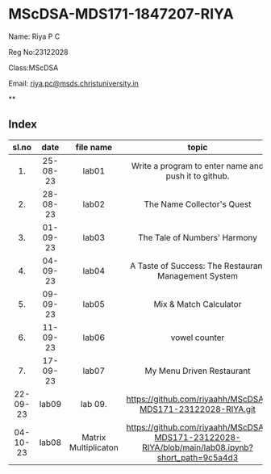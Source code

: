 # MScDSA-MDS171-1847207-RIYA

Name: Riya P C

Reg No:23122028

Class:MScDSA

Email: riya.pc@msds.christuniversity.in


**
## Index
|sl.no|date|file name|topic|link|
|:----:|:----:|:---:|:----:|:---:|
|1.|25-08-23|lab01|Write a program to enter name and push it to github.|https://github.com/riyaahh/MScDSA-MDS171-23122028-RIYA.git|
|2.|28-08-23|lab02|The Name Collector's Quest|https://github.com/riyaahh/MScDSA-MDS171-23122028-RIYA.git|
|3.|01-09-23|lab03|The Tale of Numbers' Harmony|https://github.com/riyaahh/MScDSA-MDS171-23122028-RIYA.git|
|4.|04-09-23|lab04|A Taste of Success: The Restaurant Management System|https://github.com/riyaahh/MScDSA-MDS171-23122028-RIYA.git|
|5.|09-09-23|lab05|Mix & Match Calculator|https://github.com/riyaahh/MScDSA-MDS171-23122028-RIYA.git|
|6.|11-09-23|lab06|vowel counter|https://github.com/riyaahh/MScDSA-MDS171-23122028-RIYA/blob/main/lab06.ipynb|
|7.|17-09-23|lab07|My Menu Driven Restaurant|https://github.com/riyaahh/MScDSA-MDS171-23122028-RIYA/blob/6d1612d7a4f525e43f011f1b8b01e3380400bcd4/lab07.py|
|22-09-23|lab09|lab 09.|https://github.com/riyaahh/MScDSA-MDS171-23122028-RIYA.git|
|04-10-23|lab08| Matrix Multiplicaton|https://github.com/riyaahh/MScDSA-MDS171-23122028-RIYA/blob/main/lab08.ipynb?short_path=9c5a4d3|
